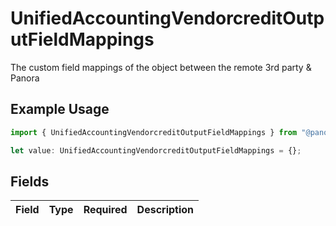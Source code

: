 # UnifiedAccountingVendorcreditOutputFieldMappings

The custom field mappings of the object between the remote 3rd party & Panora

## Example Usage

```typescript
import { UnifiedAccountingVendorcreditOutputFieldMappings } from "@panora/sdk/models/components";

let value: UnifiedAccountingVendorcreditOutputFieldMappings = {};
```

## Fields

| Field       | Type        | Required    | Description |
| ----------- | ----------- | ----------- | ----------- |